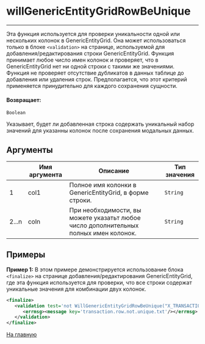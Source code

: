 # willGenericEntityGridRowBeUnique

---

Эта функция используется для проверки уникальности одной или нескольких колонок в GenericEntityGrid.
Она может использоваться только в блоке `<validation>` на странице, используемой для добавления/редактирования строки GenericEntityGrid.
Функция принимает любое число имен колонок и проверяет, что в GenericEntityGrid нет ни одной строки с такими же значениями.
Функция не проверяет отсутствие дубликатов в данных таблице до добавления или удаления строк.
Предполагается, что этот критерий применяется принудительно для каждого сохранения сущности.

#### Возвращает:

`Boolean`

Указывает, будет ли добавленная строка содержать уникальный набор значений для указанны колонок после
сохранения модальных данных.

## Аргументы

|  | Имя аргумента | Описание | Тип значения |
| --- | --- | --- | --- |
| 1 | col1 | Полное имя колонки в GenericEntityGrid, в форме строки. | `String` |
| 2...n | coln | При необходимости, вы можете указатьт любое число дополнительных полных имен колонок. | `String` |

## Примеры

**Пример 1:** В этом примере демонстрируется использование блока `<finalize>` на странице добавления/редактирования GenericEntityGrid,
где эта функция используется для проверки, что все строки содержат уникальные значения для комбинации двух колонок.
```xml
<finalize>
   <validation test='not WillGenericEntityGridRowBeUnique("X_TRANSACTION.X_INSTITUTION_ID", "X_TRANSACTION.X_TRANSACTION_ID")'>
      <errmsg><message key='transaction.row.not.unique.txt'/></errmsg>
   </validation>
</finalize>
```



[На главную](./)